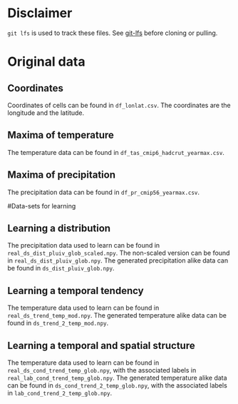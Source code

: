 # Disclaimer
`git lfs` is used to track these files. See [git-lfs](https://git-lfs.github.com/) before cloning or pulling.

# Original data
## Coordinates
Coordinates of cells can be found in `df_lonlat.csv`. The coordinates are the longitude and the latitude.

## Maxima of temperature
The temperature data can be found in `df_tas_cmip6_hadcrut_yearmax.csv`.

## Maxima of precipitation
The precipitation data can be found in `df_pr_cmip56_yearmax.csv`.

#Data-sets for learning
## Learning a distribution
The precipitation data used to learn can be found in `real_ds_dist_pluiv_glob_scaled.npy`. The non-scaled version can be found in `real_ds_dist_pluiv_glob.npy`.
The generated precipitation alike data can be found in `ds_dist_pluiv_glob.npy`.

## Learning a temporal tendency
The temperature data used to learn can be found in `real_ds_trend_temp_mod.npy`.
The generated temperature alike data can be found in `ds_trend_2_temp_mod.npy`.

## Learning a temporal and spatial structure
The temperature data used to learn can be found in `real_ds_cond_trend_temp_glob.npy`, with the associated labels in `real_lab_cond_trend_temp_glob.npy`.
The generated temperature alike data can be found in `ds_cond_trend_2_temp_glob.npy`, with the associated labels in `lab_cond_trend_2_temp_glob.npy`.
